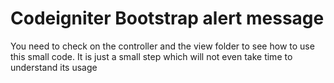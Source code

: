 # Codeigniter Bootstrap alert message
You need to check on the controller and the view folder to see how to use this small code. It is just a small step which will not even take time to understand its usage
